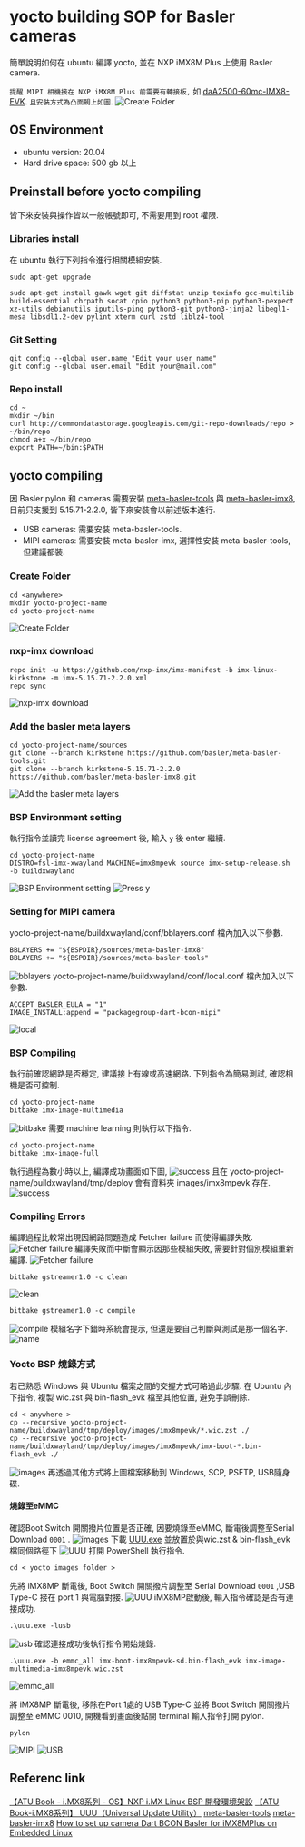 # yocto building SOP for Basler cameras
簡單說明如何在 ubuntu 編譯 yocto, 並在 NXP iMX8M Plus 上使用 Basler camera.

`提醒 MIPI 相機接在 NXP iMX8M Plus 前需要有轉接板,` 如 [daA2500-60mc-IMX8-EVK](https://www.baslerweb.cn/zh-cn/shop/daa2500-60mc-imx8mp-evk/?sort=position).
`且安裝方式為凸面朝上如圖`.
![Create Folder](images/20.png "Create Folder")
## OS Environment
* ubuntu version: 20.04
* Hard drive space: 500 gb 以上

## Preinstall before yocto compiling
皆下來安裝與操作皆以一般帳號即可, 不需要用到 root 權限.
### Libraries install
在 ubuntu 執行下列指令進行相關模組安裝.
```
sudo apt-get upgrade
```
```
sudo apt-get install gawk wget git diffstat unzip texinfo gcc-multilib build-essential chrpath socat cpio python3 python3-pip python3-pexpect xz-utils debianutils iputils-ping python3-git python3-jinja2 libegl1-mesa libsdl1.2-dev pylint xterm curl zstd liblz4-tool
```
### Git Setting
```
git config --global user.name "Edit your user name"
git config --global user.email "Edit your@mail.com"
```
### Repo install
```
cd ~
mkdir ~/bin
curl http://commondatastorage.googleapis.com/git-repo-downloads/repo > ~/bin/repo
chmod a+x ~/bin/repo
export PATH=~/bin:$PATH
```
## yocto compiling
因 Basler pylon 和 cameras 需要安裝 [meta-basler-tools](https://github.com/basler/meta-basler-tools) 與 [meta-basler-imx8](https://github.com/basler/meta-basler-imx8), 目前只支援到 5.15.71-2.2.0, 皆下來安裝會以前述版本進行.
* USB cameras: 需要安裝 meta-basler-tools.
* MIPI cameras: 需要安裝 meta-basler-imx, 選擇性安裝 meta-basler-tools, 但建議都裝.
### Create Folder
```
cd <anywhere>
mkdir yocto-project-name
cd yocto-project-name
```
![Create Folder](images/0-1.png "Create Folder")
### nxp-imx download
```
repo init -u https://github.com/nxp-imx/imx-manifest -b imx-linux-kirkstone -m imx-5.15.71-2.2.0.xml
repo sync
```
![nxp-imx download](images/0-2.png "nxp-imx download")
### Add the basler meta layers
```
cd yocto-project-name/sources
git clone --branch kirkstone https://github.com/basler/meta-basler-tools.git
git clone --branch kirkstone-5.15.71-2.2.0 https://github.com/basler/meta-basler-imx8.git
```
![Add the basler meta layers](images/0-3.png "Add the basler meta layers")
### BSP Environment setting
執行指令並讀完 license agreement 後, 輸入 `y` 後 enter 繼續.
```
cd yocto-project-name
DISTRO=fsl-imx-xwayland MACHINE=imx8mpevk source imx-setup-release.sh -b buildxwayland
```
![BSP Environment setting](images/0-4.png "BSP Environment setting")
![Press y](images/3-1.png "Press y")
### Setting for MIPI camera
yocto-project-name/buildxwayland/conf/bblayers.conf 檔內加入以下參數.
```
BBLAYERS += "${BSPDIR}/sources/meta-basler-imx8"
BBLAYERS += "${BSPDIR}/sources/meta-basler-tools"
``` 
![bblayers](images/15-1.png "bblayers")
yocto-project-name/buildxwayland/conf/local.conf 檔內加入以下參數.
```
ACCEPT_BASLER_EULA = "1"
IMAGE_INSTALL:append = "packagegroup-dart-bcon-mipi"
```
![local](images/15-2.png "local")
### BSP Compiling
執行前確認網路是否穩定, 建議接上有線或高速網路.
下列指令為簡易測試, 確認相機是否可控制.
```
cd yocto-project-name
bitbake imx-image-multimedia
```
![bitbake](images/2.png "bitbake")
需要 machine learning 則執行以下指令.
```
cd yocto-project-name
bitbake imx-image-full
```
執行過程為數小時以上, 編譯成功畫面如下圖, 
![success](images/13.png "success")
且在 yocto-project-name/buildxwayland/tmp/deploy 會有資料夾 images/imx8mpevk 存在.
![success](images/18.png "success")
### Compiling Errors
編譯過程比較常出現因網路問題造成 Fetcher failure 而使得編譯失敗.
![Fetcher failure](images/4.png "Fetcher failure")
編譯失敗而中斷會顯示因那些模組失敗, 需要針對個別模組重新編譯.
![Fetcher failure](images/8.png "Fetcher failure")
```
bitbake gstreamer1.0 -c clean 
```
![clean](images/9.png "clean")
```
bitbake gstreamer1.0 -c compile 
```
![compile](images/16.png "compile")
模組名字下錯時系統會提示, 但還是要自己判斷與測試是那一個名字.
![name](images/10.png "name")
### Yocto BSP 燒錄方式
若已熟悉 Windows 與 Ubuntu 檔案之間的交握方式可略過此步驟.
在 Ubuntu 內下指令, 複製 wic.zst 與 bin-flash_evk 檔至其他位置, 避免手誤刪除.
```
cd < anywhere >
cp --recursive yocto-project-name/buildxwayland/tmp/deploy/images/imx8mpevk/*.wic.zst ./
cp --recursive yocto-project-name/buildxwayland/tmp/deploy/images/imx8mpevk/imx-boot-*.bin-flash_evk ./
```
![images](images/17.png "images")
再透過其他方式將上圖檔案移動到 Windows, SCP, PSFTP, USB隨身碟.

#### 燒錄至eMMC
確認Boot Switch 開關撥片位置是否正確, 因要燒錄至eMMC, 斷電後調整至Serial Download `0001` .
![images](https://edit.wpgdadawant.com/uploads/news_file/blog/2023/12240/tinymce/bootmode-2.png "images")
下載 [UUU.exe](https://github.com/nxp-imx/mfgtools/releases) 並放置於與wic.zst & bin-flash_evk 檔同個路徑下
![UUU](images/19.png "UUU")
打開 PowerShell 執行指令.
```
cd < yocto images folder >
```
先將 iMX8MP 斷電後, Boot Switch 開關撥片調整至 Serial Download `0001` ,USB Type-C 接在 port 1 與電腦對接.
![UUU](images/21.png "UUU") 
iMX8MP啟動後, 輸入指令確認是否有連接成功.
```
.\uuu.exe -lusb
```
![usb](images/22-1.png "usb") 
確認連接成功後執行指令開始燒錄.
```
.\uuu.exe -b emmc_all imx-boot-imx8mpevk-sd.bin-flash_evk imx-image-multimedia-imx8mpevk.wic.zst
```
![emmc_all](images/22-2.png "emmc_all") 

將 iMX8MP 斷電後, 移除在Port 1處的 USB Type-C 並將 Boot Switch 開關撥片調整至 eMMC 0010, 開機看到畫面後點開 terminal 輸入指令打開 pylon.
```
pylon
```
![MIPI](images/24.png "MIPI") 
![USB](images/25.png "USB") 

## Referenc link
[【ATU Book - i.MX8系列 - OS】NXP i.MX Linux BSP 開發環境架設](https://www.wpgdadatong.com/blog/detail/74061)
[【ATU Book-i.MX8系列】 UUU（Universal Update Utility）](https://www.wpgdadatong.com/blog/detail/41709)
[meta-basler-tools](https://github.com/basler/meta-basler-tools)
[meta-basler-imx8](https://github.com/basler/meta-basler-imx8)
[How to set up camera Dart BCON Basler for iMX8MPlus on Embedded Linux](https://community.nxp.com/t5/i-MX-Processors-Knowledge-Base/How-to-set-up-camera-Dart-BCON-Basler-for-iMX8MPlus-on-Embedded/ta-p/1653408)

